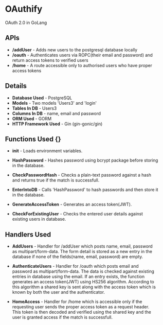 # OAuthify

OAuth 2.0 in GoLang

## APIs

- **/addUser** - Adds new users to the postgresql database locally
- **/oauth** - Authenticates users via ROPC(their email and password) and return access tokens to verified users
- **/home** - A route accessible only to authorised users who have proper access tokens

## Details

- **Database Used** - PostgreSQL
- **Models** - Two models 'Users3' and 'login'
- **Tables In DB** - Users3
- **Columns In DB** - name, email and password
- **ORM Used** - GORM
- **HTTP Framework Used** - Gin (gin-gonic/gin)

## Functions Used {}

- **init** - Loads environment variables.

- **HashPassword** - Hashes password using bcrypt package before storing in the database.

- **CheckPasswordHash** - Checks a plain-text password against a hash and returns true if the match is successfull.

- **EnterIntoDB** - Calls 'HashPassword' to hash passwords and then store it in the database.

- **GenerateAccessToken** - Generates an access token(JWT).

- **CheckForExistingUser** - Checks the entered user details against existing users in database.

## Handlers Used

- **AddUsers** - Handler for /addUser which posts name, email, password as multipart/form-data. The form detail is stored as a new entry in the database if none of the fields(name, email, password) are empty.

- **AuthenticateUsers** - Handler for /oauth which posts email and password as multipart/form-data. The data is checked against existing entries in database using the email. If an entry exists, the function generates an access token(JWT) using HS256 algorithm. According to this algorithm a shared key is sent along with the access token which is known by both the user and the authenticator.

- **HomeAccess** - Handler for /home which is accessible only if the requesting user sends the proper access token as a request header. This token is then decoded and verified using the shared key and the user is granted access if the match is successfull.
